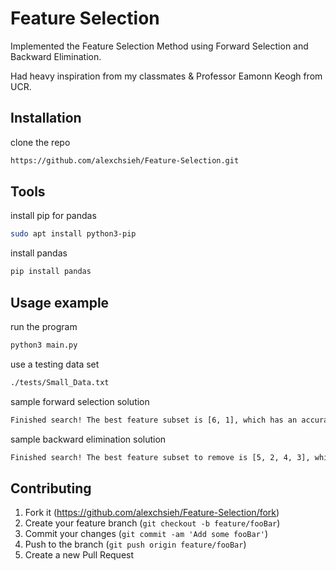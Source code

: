# Feature Selection
Implemented the Feature Selection Method using Forward Selection and Backward Elimination.

Had heavy inspiration from my classmates & Professor Eamonn Keogh from UCR.

## Installation

clone the repo

```sh
https://github.com/alexchsieh/Feature-Selection.git
```

## Tools

install pip for pandas

```sh
sudo apt install python3-pip
```

install pandas

```sh
pip install pandas
```


## Usage example

run the program

```sh
python3 main.py
```

use a testing data set

```sh
./tests/Small_Data.txt
```

sample forward selection solution

```sh
Finished search! The best feature subset is [6, 1], which has an accuracy of 95.0%
```

sample backward elimination solution

```sh
Finished search! The best feature subset to remove is [5, 2, 4, 3], which has an accuracy of 95.0%
```

## Contributing

1. Fork it (<https://github.com/alexchsieh/Feature-Selection/fork>)
2. Create your feature branch (`git checkout -b feature/fooBar`)
3. Commit your changes (`git commit -am 'Add some fooBar'`)
4. Push to the branch (`git push origin feature/fooBar`)
5. Create a new Pull Request
